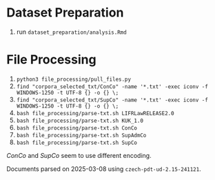 # Dataset Preparation

1. run `dataset_preparation/analysis.Rmd`

# File Processing

1. `python3 file_processing/pull_files.py`
2. `find "corpora_selected_txt/ConCo" -name '*.txt' -exec iconv -f WINDOWS-1250 -t UTF-8 {} -o {} \;`
3. `find "corpora_selected_txt/SupCo" -name '*.txt' -exec iconv -f WINDOWS-1250 -t UTF-8 {} -o {} \;`
4. `bash file_processing/parse-txt.sh LIFRLawRELEASE2.0`
5. `bash file_processing/parse-txt.sh KUK_1.0`
6. `bash file_processing/parse-txt.sh ConCo`
7. `bash file_processing/parse-txt.sh SupAdmCo`
8. `bash file_processing/parse-txt.sh SupCo`

*ConCo* and *SupCo* seem to use different encoding.

Documents parsed on 2025-03-08 using `czech-pdt-ud-2.15-241121`.